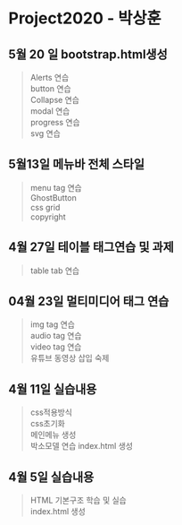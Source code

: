 # Project2020 - 박상훈
## 5월 20 일 bootstrap.html생성
>Alerts 연습<br>
>button 연습<br>
>Collapse 연습<br>
>modal 연습<br>
>progress 연습<br>
>svg 연습 
## 5월13일 메뉴바 전체 스타일
>menu tag 연습 <br>
>GhostButton<br> 
>css grid<br>
>copyright

## 4월 27일 테이블 태그연습 및 과제
>table tab 연습<br>

## 04월 23일 멀티미디어 태그 연습 
>img tag 연습 <br>
audio tag 연습<br>
video tag 연습<br>
유튜브 동영상 삽입 숙제
## 4월 11일 실습내용
>css적용방식<br>
css초기화<br> 
메인메뉴 생성 <br>
박소모델 연습
 index.html 생성
## 4월 5일 실습내용
>HTML 기본구조 학습 및 실습 <br>
 index.html 생성
